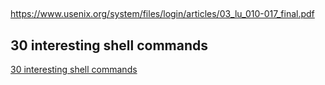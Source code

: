 ## 
https://www.usenix.org/system/files/login/articles/03_lu_010-017_final.pdf

## 30 interesting shell commands
[30 interesting shell commands](https://www.lopezferrando.com/30-interesting-shell-commands)
